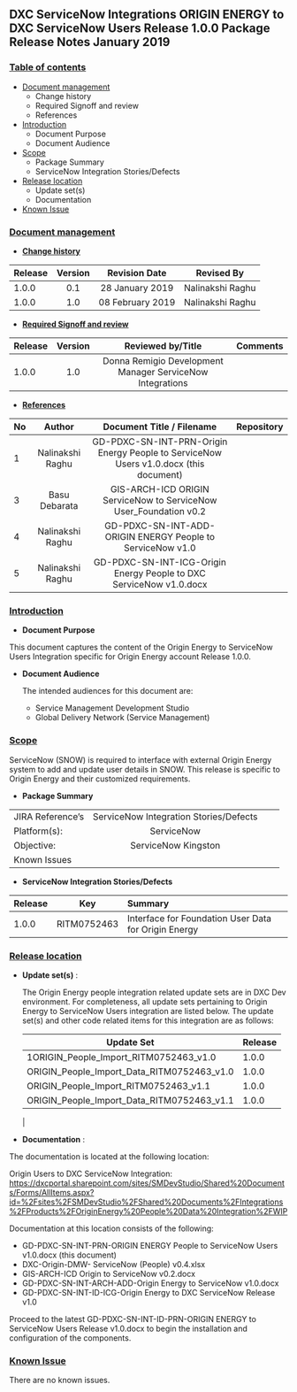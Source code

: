 ﻿## **DXC ServiceNow Integrations ORIGIN ENERGY to DXC ServiceNow Users Release 1.0.0 Package Release Notes January 2019**

### <u>**Table of contents**</u>

* [Document management](#Document)
   * Change history
   *	Required Signoff and review
   *	References	
* [Introduction](#Introduction)	
   * Document Purpose	
   *	Document Audience	
* [Scope](#Scope)	
   *	Package Summary	
   *	ServiceNow Integration Stories/Defects	
* [Release location](#Release)	
   *	Update set(s)	
   *	Documentation	
*	[Known Issue](#Known)	

<a name="Document"></a>


### <u>**Document management**</u>
* <u>**Change history**</u>

| Release | Version | Revision  Date | Revised By |
|----------|:-------------:|:------:|-------------|
| 1.0.0 | 0.1 | 28 January 2019 | Nalinakshi Raghu |
| 1.0.0 |    1.0   |   08 February 2019 |Nalinakshi Raghu |


* <u>**Required Signoff and review**</u>

| Release | Version | Reviewed by/Title | Comments |
|----------|:-------------:|:------:|-------------|
| 1.0.0 |    1.0   |Donna Remigio Development Manager ServiceNow Integrations  


* <u>**References**</u>

| No       | Author        | Document Title / Filename|Repository |
|----------|:-------------:|:------:|------------------|
| 1        |    Nalinakshi Raghu  |GD-PDXC-SN-INT-PRN-Origin Energy People to ServiceNow Users v1.0.docx (this document)| || 2 |   Basu Debarata | DXC-Origin-DMW-ServiceNow (People) v.04 | |
| 3 | Basu Debarata | GIS-ARCH-ICD ORIGIN ServiceNow to ServiceNow User_Foundation v0.2 | |
| 4 | Nalinakshi Raghu | GD-PDXC-SN-INT-ADD-ORIGIN ENERGY People to ServiceNow v1.0 | |
| 5| Nalinakshi Raghu | GD-PDXC-SN-INT-ICG-Origin Energy People to DXC ServiceNow v1.0.docx | |

<a name="Introduction"></a>

### **<u>Introduction**</u>
   * **Document Purpose**

This document captures the content of the Origin Energy to ServiceNow Users Integration specific for Origin Energy account Release 1.0.0.

* **Document Audience**

    The intended audiences for this document are:
    * Service Management Development Studio
    * Global Delivery Network (Service Management)

    <a name="Scope"></a>

### **<u>Scope**</u>

ServiceNow (SNOW) is required to interface with external Origin Energy system to add and update user details in SNOW. This release is specific to Origin Energy and their customized requirements.

* **Package Summary**


|  |  |  |  |
|----------|:-------------:|:------:|--|
| JIRA Reference’s | ServiceNow Integration Stories/Defects  
| Platform(s): |    ServiceNow  
| Objective: | ServiceNow Kingston 
| Known Issues 


* **ServiceNow Integration Stories/Defects**

| Release | Key | Summary |
|----------|:-------------:|:-------------|
| 1.0.0 | RITM0752463 | Interface for Foundation User Data for Origin Energy|

<a name="Release"></a>

### <u>**Release location**</U>
 * **Update set(s)** :
    
    The Origin Energy people integration related update sets are in DXC Dev environment.  For completeness, all update sets pertaining to Origin Energy to ServiceNow Users integration are listed below. The update set(s) and other code related items for this integration are as follows:

    | Update Set | Release |
    |----------|:-------------|
    | 1ORIGIN_People_Import_RITM0752463_v1.0 | 1.0.0 |
    | ORIGIN_People_Import_Data_RITM0752463_v1.0 | 1.0.0 |
    | ORIGIN_People_Import_RITM0752463_v1.1 | 1.0.0 |
    | ORIGIN_People_Import_Data_RITM0752463_v1.1 | 1.0.0 |
    |

* **Documentation** :

The documentation is located at the following location:

Origin Users to DXC ServiceNow Integration:
https://dxcportal.sharepoint.com/sites/SMDevStudio/Shared%20Documents/Forms/AllItems.aspx?id=%2Fsites%2FSMDevStudio%2FShared%20Documents%2FIntegrations%2FProducts%2FOriginEnergy%20People%20Data%20Integration%2FWIP 

Documentation at this location consists of the following:

* GD-PDXC-SN-INT-PRN-ORIGIN ENERGY People to ServiceNow Users v1.0.docx (this document)
* DXC-Origin-DMW- ServiceNow (People) v0.4.xlsx
* GIS-ARCH-ICD Origin to ServiceNow v0.2.docx
* GD-PDXC-SN-INT-ARCH-ADD-Origin Energy to ServiceNow v1.0.docx
* GD-PDXC-SN-INT-ID-ICG-Origin Energy to DXC ServiceNow Release v1.0


Proceed to the latest GD-PDXC-SN-INT-ID-PRN-ORIGIN ENERGY to ServiceNow Users Release v1.0.docx to begin the installation and configuration of the components.

<a name="Known"></a>

### **<u>Known Issue</u>** 

There are no known issues.













